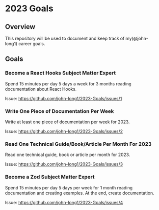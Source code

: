 # 2023 Goals

## Overview

This repository will be used to document and keep track of my(@john-long1) career goals.

## Goals

### Become a React Hooks Subject Matter Expert

Spend 15 minutes per day 5 days a week for 3 months reading documentation about React Hooks.

Issue: https://github.com/john-long1/2023-Goals/issues/1

### Write One Piece of Documentation Per Week

Write at least one piece of documentation per week for 2023.

Issue: https://github.com/john-long1/2023-Goals/issues/2

### Read One Technical Guide/Book/Article Per Month For 2023

Read one technical guide, book or article per month for 2023.

Issue: https://github.com/john-long1/2023-Goals/issues/3

### Become a Zod Subject Matter Expert

Spend 15 minutes per day 5 days per week for 1 month reading documentation and creating examples. At the end, create documentation.

Issue: https://github.com/john-long1/2023-Goals/issues/4
